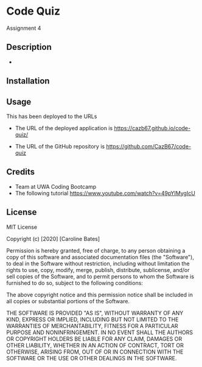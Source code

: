 # Code Quiz
Assignment 4

## Description

* 

## Installation



## Usage
This has been deployed to the URLs 

* The URL of the deployed application is https://cazb67.github.io/code-quiz/

* The URL of the GitHub repository is https://github.com/CazB67/code-quiz


## Credits
* Team at UWA Coding Bootcamp
* The following tutorial https://www.youtube.com/watch?v=49pYIMygIcU

## License
MIT License

Copyright (c) [2020] [Caroline Bates]

Permission is hereby granted, free of charge, to any person obtaining a copy
of this software and associated documentation files (the "Software"), to deal
in the Software without restriction, including without limitation the rights
to use, copy, modify, merge, publish, distribute, sublicense, and/or sell
copies of the Software, and to permit persons to whom the Software is
furnished to do so, subject to the following conditions:

The above copyright notice and this permission notice shall be included in all
copies or substantial portions of the Software.

THE SOFTWARE IS PROVIDED "AS IS", WITHOUT WARRANTY OF ANY KIND, EXPRESS OR
IMPLIED, INCLUDING BUT NOT LIMITED TO THE WARRANTIES OF MERCHANTABILITY,
FITNESS FOR A PARTICULAR PURPOSE AND NONINFRINGEMENT. IN NO EVENT SHALL THE
AUTHORS OR COPYRIGHT HOLDERS BE LIABLE FOR ANY CLAIM, DAMAGES OR OTHER
LIABILITY, WHETHER IN AN ACTION OF CONTRACT, TORT OR OTHERWISE, ARISING FROM,
OUT OF OR IN CONNECTION WITH THE SOFTWARE OR THE USE OR OTHER DEALINGS IN THE
SOFTWARE.
